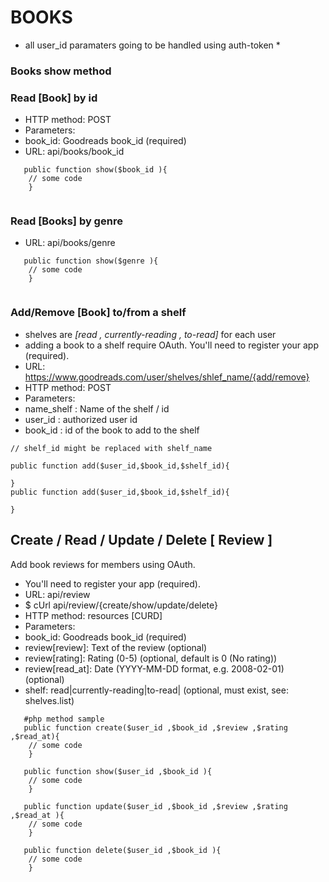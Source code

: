 # BOOKS 
* all user_id paramaters going to be handled using auth-token *
### Books show method 
### Read [Book] by id
* HTTP method: POST 
* Parameters: 
* book_id: Goodreads book_id (required)
* URL: api/books/book_id
```   
   public function show($book_id ){
    // some code
    }
    
```
### Read [Books] by genre
* URL: api/books/genre

```
   public function show($genre ){
    // some code
    }
    
```
### Add/Remove [Book] to/from a shelf 

* shelves are *[read , currently-reading , to-read]* for each user
* adding a book to a shelf require OAuth. You'll need to register your app (required). 
* URL: https://www.goodreads.com/user/shelves/shlef_name/{add/remove}
* HTTP method: POST
* Parameters: 
* name_shelf : Name of the shelf / id
* user_id : authorized user id
* book_id : id of the book to add to the shelf
```
// shelf_id might be replaced with shelf_name 

public function add($user_id,$book_id,$shelf_id){

}
public function add($user_id,$book_id,$shelf_id){

}
```
## Create / Read / Update / Delete [ Review ]
Add book reviews for members using OAuth.
* You'll need to register your app (required). 
* URL: api/review
* $ cUrl api/review/{create/show/update/delete}
* HTTP method: resources [CURD]
* Parameters: 
* book_id: Goodreads book_id (required)
* review[review]: Text of the review (optional)
* review[rating]: Rating (0-5) (optional, default is 0 (No rating))
* review[read_at]: Date (YYYY-MM-DD format, e.g. 2008-02-01) (optional)
* shelf: read|currently-reading|to-read|<USER SHELF NAME> (optional, must exist, see: shelves.list)
```
   #php method sample
   public function create($user_id ,$book_id ,$review ,$rating ,$read_at){
    // some code
    }
    
   public function show($user_id ,$book_id ){
    // some code
    }
    
   public function update($user_id ,$book_id ,$review ,$rating ,$read_at ){
    // some code
    }
    
   public function delete($user_id ,$book_id ){
    // some code
    }
```

